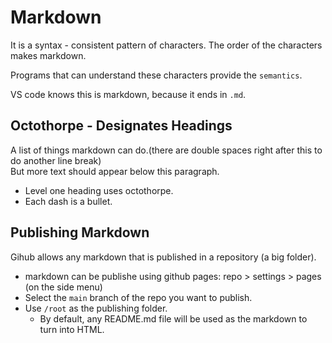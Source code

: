 # Markdown

It is a syntax - consistent pattern of characters.  The order of the characters makes markdown.

Programs that can understand these characters provide the `semantics`.

VS code knows this is markdown, because it ends in `.md`.

## Octothorpe - Designates Headings

A list of things markdown can do.(there are double spaces right after this to do another line break)  
But more text should appear below this paragraph.
- Level one heading uses octothorpe.
- Each dash is a bullet.

## Publishing Markdown

Gihub allows any markdown that is published in a repository (a big folder).

- markdown can be publishe using github pages: repo > settings > pages (on the side menu)
- Select the `main` branch of the repo you want to publish.
- Use `/root` as the publishing folder.
  - By default, any README.md file will be used as the markdown to turn into HTML.
